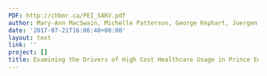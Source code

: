 ```yaml
---
PDF: http://chbmr.ca/PEI_SARV.pdf
author: Mary-Ann MacSwain, Michelle Patterson, George Kephart, Juergen Krause
date: '2017-07-21T16:06:40+00:00'
layout: text
link: ''
project: []
title: Examining the Drivers of High Cost Healthcare Usage in Prince Edward Island
---
```

